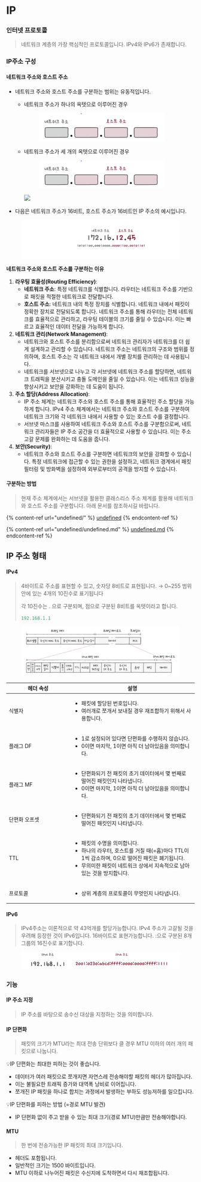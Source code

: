 # IP

### 인터넷 프로토콜

> 네트워크 계층의 가장 핵심적인 프로토콜입니다. IPv4와 IPv6가 존재합니다.

### IP주소 구성

#### 네트워크 주소와 호스트 주소

* 네트워크 주소와 호스트 주소를 구분하는 범위는 유동적입니다.
  *   네트워크 주소가 하나의 옥텟으로 이루어진 경우

      <figure><img src="../../../.gitbook/assets/네트워크.PNG" alt=""><figcaption></figcaption></figure>
  *   네트워크 주소가 세 개의 옥텟으로 이루어진 경우

      <figure><img src="../../../.gitbook/assets/image (1) (1) (1) (1) (1) (1) (1).png" alt=""><figcaption></figcaption></figure>

      ![](https://prod-files-secure.s3.us-west-2.amazonaws.com/e7472e42-7118-406f-8758-f9c76b1cf86a/6529f8fe-d0fb-467f-8bcf-97dca6fee997/Untitled.png)
* 다음은 네트워크 주소가 16비트, 호스트 주소가 16비트인 IP 주소의 예시입니다.

<figure><img src="../../../.gitbook/assets/image (8).png" alt=""><figcaption></figcaption></figure>

**네트워크 주소와 호스트 주소를 구분하는 이유**&#x20;

1. **라우팅 효율성(Routing Efficiency)**:
   * **네트워크 주소**: 특정 네트워크를 식별합니다. 라우터는 네트워크 주소를 기반으로 패킷을 적절한 네트워크로 전달합니다.
   * **호스트 주소**: 네트워크 내의 특정 장치를 식별합니다. 네트워크 내에서 패킷이 정확한 장치로 전달되도록 합니다. 네트워크 주소를 통해 라우터는 전체 네트워크를 효율적으로 관리하고, 라우팅 테이블의 크기를 줄일 수 있습니다. 이는 빠르고 효율적인 데이터 전달을 가능하게 합니다.
2. **네트워크 관리(Network Management)**:
   * 네트워크와 호스트 주소를 분리함으로써 네트워크 관리자가 네트워크를 더 쉽게 설계하고 관리할 수 있습니다. 네트워크 주소는 네트워크의 구조와 범위를 정의하며, 호스트 주소는 각 네트워크 내에서 개별 장치를 관리하는 데 사용됩니다.
   * 네트워크를 서브넷으로 나누고 각 서브넷에 네트워크 주소를 할당하면, 네트워크 트래픽을 분산시키고 충돌 도메인을 줄일 수 있습니다. 이는 네트워크 성능을 향상시키고 보안을 강화하는 데 도움이 됩니다.
3. **주소 할당(Address Allocation)**:
   * IP 주소 체계는 네트워크 주소와 호스트 주소를 통해 효율적인 주소 할당을 가능하게 합니다. IPv4 주소 체계에서는 네트워크 주소와 호스트 주소를 구분하여 네트워크 크기와 각 네트워크 내에서 사용할 수 있는 호스트 수를 결정합니다.
   * 서브넷 마스크를 사용하여 네트워크 주소와 호스트 주소를 구분함으로써, 네트워크 관리자들은 IP 주소 공간을 더 효율적으로 사용할 수 있습니다. 이는 주소 고갈 문제를 완화하는 데 도움을 줍니다.
4. **보안(Security)**:
   * 네트워크 주소와 호스트 주소를 구분하면 네트워크의 보안을 강화할 수 있습니다. 특정 네트워크에 접근할 수 있는 권한을 설정하고, 네트워크 경계에서 패킷 필터링 및 방화벽을 설정하여 외부로부터의 공격을 방지할 수 있습니다.





#### 구분하는 방법&#x20;

> 현재 주소 체계에서는 서브넷을 활용한 클래스리스 주소 체계를 활용해 네트워크와 호스트 주소를 구분합니다. 아래 문서를 참조하시길 바랍니다.&#x20;

{% content-ref url="undefined/" %}
[undefined](undefined/)
{% endcontent-ref %}

{% content-ref url="undefined/undefined.md" %}
[undefined.md](undefined/undefined.md)
{% endcontent-ref %}

## IP 주소 형태

#### IPv4

> 4바이트로 주소를 표현할 수 있고, 숫자당 8비트로 표현됩니다. → 0\~255 범위 안에 있는 4개의 10진수로 표기됩니다
>
> 각 10진수는 . 으로 구분되며, 점으로 구분된 8비트를 옥텟이라고 합니다.
>
> ```java
> 192.168.1.1
> ```



<figure><img src="../../../.gitbook/assets/image (6).png" alt=""><figcaption></figcaption></figure>

<table><thead><tr><th width="156">헤더 속성</th><th>설명 </th></tr></thead><tbody><tr><td>식별자</td><td><ul><li>패킷에 할당된 번호입니다. </li><li>여러개로 쪼개서 보내질 경우 재조합하기 위해서 사용합니다.</li></ul></td></tr><tr><td>플래그 DF</td><td><ul><li>1로 설정되어 있다면 단편화를 수행하지 않습니다.</li><li>0이면 마지막, 1이면 아직 더 남아있음을 의미합니다.</li></ul></td></tr><tr><td>플래그 MF</td><td><ul><li>단편화되기 전 패킷의 초기 데이터에서 몇 번째로 떨어진 패킷인지 나타냅니다.</li><li>0이면 마지막, 1이면 아직 더 남아있음을 의미합니다.</li></ul></td></tr><tr><td>단편화 오프셋</td><td><ul><li>단편화되기 전 패킷의 초기 데이터에서 몇 번째로 떨어진 패킷인지 나타냅니다.</li></ul></td></tr><tr><td>TTL</td><td><ul><li>패킷의 수명을 의미합니다.</li><li>하나의 라우터, 호스트를 거칠 때(=홉)마다 TTL이 1씩 감소하며, 0으로 떨어진 패킷은 폐기됩니다.</li><li>무의미한 패킷이 네트워크 상에서 지속적으로 남아있는 것을 방지합니다.</li></ul></td></tr><tr><td>프로토콜</td><td><ul><li>상위 계층의 프로토콜이 무엇인지 나타냅니다.</li></ul></td></tr></tbody></table>



#### IPv6

> IPv4주소는 이론적으로 약 43억개를 할당가능합니다. IPv4 주소가 고갈될 것을 우려해 등장한 것이 IPv6입니다. 16바이트로 표현가능합니다. :으로 구분된 8개 그룹의 16진수로 표기합니다.

<figure><img src="../../../.gitbook/assets/image (7).png" alt=""><figcaption></figcaption></figure>

### 기능

#### IP 주소 지정

> IP 주소를 바탕으로 송수신 대상을 지정하는 것을 의미합니다.

#### IP 단편화

> 패킷의 크기가 MTU라는 최대 전송 단위보다 클 경우 MTU 이하의 여러 개의 패킷으로 나눕니다.

💡IP 단편화는 최대한 피하는 것이 좋습니다.

* 데이터가 여러 패킷으로 쪼개지면 자연스레 전송해야할 패킷의 헤더가 많아집니다.
* 이는 불필요한 트래픽 증가와 대역폭 낭비로 이어집니다.
* 쪼개진 IP 패킷을 하나로 합치는 과정에서 발생하는 부하도 성능저하를 일으킵니다.

💡IP 단편화를 피하는 방법 (=경로 MTU 발견)

* IP 단편화 없이 주고 받을 수 있는 최대 크기(경로 MTU)만큼만 전송해야합니다.

#### MTU

> 한 번에 전송가능한 IP 패킷의 최대 크기입니다.

* 헤더도 포함됩니다.
* 일반적인 크기는 1500 바이트입니다.
* MTU 이하로 나누어진 패킷은 수신지에 도착하면서 다시 재조합됩니다.
